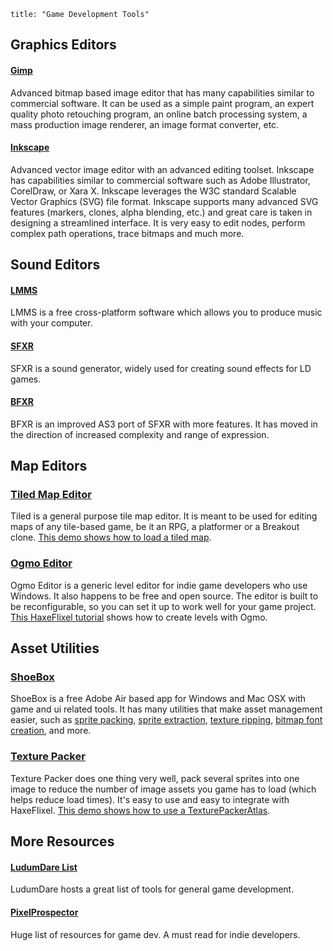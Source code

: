 ```
title: "Game Development Tools"
```

## Graphics Editors

#### [Gimp](http://www.gimp.org/)

Advanced bitmap based image editor that has many capabilities similar to commercial software. It can be used as a simple paint program, an expert quality photo retouching program, an online batch processing system, a mass production image renderer, an image format converter, etc.

#### [Inkscape](http://www.inkscape.org/)

Advanced vector image editor with an advanced editing toolset. Inkscape has capabilities similar to commercial software such as Adobe Illustrator, CorelDraw, or Xara X. Inkscape leverages the W3C standard Scalable Vector Graphics (SVG) file format.
Inkscape supports many advanced SVG features (markers, clones, alpha blending, etc.) and great care is taken in designing a streamlined interface. It is very easy to edit nodes, perform complex path operations, trace bitmaps and much more.

## Sound Editors

#### [LMMS](http://lmms.sourceforge.net/)

LMMS is a free cross-platform software which allows you to produce music with your computer.

#### [SFXR](http://www.drpetter.se/project_sfxr.html)

SFXR is a sound generator, widely used for creating sound effects for LD games.

#### [BFXR](http://www.bfxr.net/)

BFXR is an improved AS3 port of SFXR with more features. It has moved in the direction of increased complexity and range of expression.

## Map Editors

### [Tiled Map Editor](http://www.mapeditor.org/)

Tiled is a general purpose tile map editor. It is meant to be used for editing maps of any tile-based game, be it an RPG, a platformer or a Breakout clone. [This demo shows how to load a tiled map](http://haxeflixel.com/demos/TiledEditor/).

### [Ogmo Editor](http://www.ogmoeditor.com/)

Ogmo Editor is a generic level editor for indie game developers who use Windows. It also happens to be free and open source. The editor is built to be reconfigurable, so you can set it up to work well for your game project. [This HaxeFlixel tutorial](http://haxeflixel.com/documentation/part-v-tiles-maps-and-collisions/) shows how to create levels with Ogmo.

## Asset Utilities

### [ShoeBox](http://renderhjs.net/shoebox/)

ShoeBox is a free Adobe Air based app for Windows and Mac OSX with game and ui related tools. It has many utilities that make asset management easier, such as [sprite packing](http://renderhjs.net/shoebox/packSprites.htm), [sprite extraction](http://renderhjs.net/shoebox/extractSprites.htm), [texture ripping](http://renderhjs.net/shoebox/textureRipper.htm), [bitmap font creation](http://renderhjs.net/shoebox/bitmapFont.htm), and more.

### [Texture Packer](https://www.codeandweb.com/texturepacker)

Texture Packer does one thing very well, pack several sprites into one image to reduce the number of image assets you game has to load (which helps reduce load times). It's easy to use and easy to integrate with HaxeFlixel. [This demo shows how to use a TexturePackerAtlas](http://haxeflixel.com/demos/TexturePackerAtlas/).

## More Resources

#### [LudumDare List](http://www.ludumdare.com/compo/tools/)

LudumDare hosts a great list of tools for general game development.

#### [PixelProspector](http://www.pixelprospector.com/indie-resources/)

Huge list of resources for game dev. A must read for indie developers.

